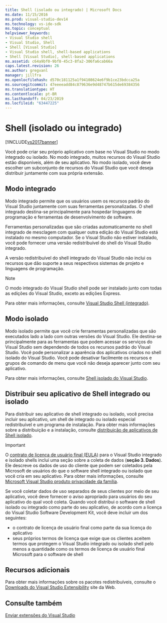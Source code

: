 ```yaml
---
title: Shell (isolado ou integrado) | Microsoft Docs
ms.date: 11/15/2016
ms.prod: visual-studio-dev14
ms.technology: vs-ide-sdk
ms.topic: conceptual
helpviewer_keywords:
- Visual Studio shell
- Visual Studio, Shell
- Shell [Visual Studio]
- Visual Studio shell, shell-based applications
- Shell [Visual Studio], shell-based applications
ms.assetid: c64a9bf0-9bf8-45c3-8fa2-306fa6cab66a
caps.latest.revision: 26
ms.author: gregvanl
manager: jillfra
ms.openlocfilehash: d570c181125a1f94108624e6f9b1ce23bdcca25a
ms.sourcegitcommit: 47eeeeadd84c879636e9d48747b615de69384356
ms.translationtype: HT
ms.contentlocale: pt-BR
ms.lasthandoff: 04/23/2019
ms.locfileid: "63447225"
---
```

# <a name="shell-isolated-or-integrated"></a>Shell (isolado ou integrado)
[!INCLUDE[vs2017banner](../includes/vs2017banner.md)]

Você pode criar seu próprio aplicativo com base no Visual Studio no modo integrado ou isolado. No modo integrado, muitos recursos do Visual Studio estão disponíveis, além de seu aplicativo. No modo isolado, você deve escolher um subconjunto de recursos do Visual Studio que você deseja distribuir juntamente com sua própria extensão.  
  
## <a name="integrated-mode"></a>Modo integrado  
 Modo integrado permite que os usuários usem os recursos padrão do Visual Studio juntamente com suas ferramentas personalizadas. O shell integrado destina-se principalmente para hospedar linguagens de programação e ferramentas de desenvolvimento de software.  
  
 Ferramentas personalizadas que são criadas automaticamente no shell integrado de mesclagem com qualquer outra edição do Visual Studio está instalado no mesmo computador. Se o Visual Studio não estiver instalado, você pode fornecer uma versão redistribuível do shell do Visual Studio integrado.  
  
 A versão redistribuível do shell integrado do Visual Studio não inclui os recursos que dão suporte a seus respectivos sistemas de projeto e linguagens de programação.  
  
> [!NOTE]
> O modo integrado do Visual Studio shell pode ser instalado junto com todas as edições do Visual Studio, exceto as edições Express.  
  
 Para obter mais informações, consulte [Visual Studio Shell (integrado)](../extensibility/visual-studio-shell-integrated.md).  
  
## <a name="isolated-mode"></a>Modo isolado  
 Modo isolado permite que você crie ferramentas personalizadas que são executados lado a lado com outras versões do Visual Studio. Ele destina-se principalmente para as ferramentas que podem acessar os serviços do Visual Studio sem dependendo de todos os recursos padrão do Visual Studio. Você pode personalizar a aparência dos aplicativos criados no shell isolado do Visual Studio. Você pode desativar facilmente os recursos e grupos de comando de menu que você não deseja aparecer junto com seu aplicativo.  
  
 Para obter mais informações, consulte [Shell isolado do Visual Studio](../extensibility/visual-studio-isolated-shell.md).  
  
## <a name="distributing-your-integrated-or-isolated-shell-application"></a>Distribuir seu aplicativo de Shell integrado ou isolado  
 Para distribuir seu aplicativo de shell integrado ou isolado, você precisa incluir seu aplicativo, um shell de integrado ou isolado especial redistribuível e um programa de instalação. Para obter mais informações sobre a distribuição e a instalação, consulte [distribuição de aplicativos de Shell isolado](../extensibility/distributing-isolated-shell-applications.md).  
  
> [!IMPORTANT]
> O [contrato de licença de usuário final (EULA)](https://www.visualstudio.com/support/legal/mt171552) para o Visual Studio integrado e isolado shells inclui uma seção sobre a coleta de dados (**seção 3. Dados**).  Ele descreve os dados de uso do cliente que podem ser coletados pela Microsoft de usuários do que o software shell integrado ou isolado que você cria em seu aplicativo. Para obter mais informações, consulte [Microsoft Visual Studio produto privacidade da família](https://www.visualstudio.com/dn948229).  
> 
> Se você coletar dados de uso separados de seus clientes por meio de seu aplicativo, você deve fornecer o aviso apropriado para usuários do seu aplicativo do qual você coleta.  Quando você distribui o software de shell isolado ou integrado como parte do seu aplicativo, de acordo com a licença do Visual Studio Software Development Kit, você deve incluir um dos seguintes:  
> 
> - o contrato de licença de usuário final como parte da sua licença do aplicativo  
> - seus próprios termos de licença que exige que os clientes aceitem termos que protegem o Visual Studio integrado ou isolado shell pelo menos a quantidade como os termos de licença de usuário final Microsoft para o software de shell  
  
## <a name="additional-resources"></a>Recursos adicionais  
 Para obter mais informações sobre os pacotes redistribuíveis, consulte o [Downloads do Visual Studio Extensibility](http://go.microsoft.com/fwlink/?LinkID=119298) site da Web.  
  
## <a name="see-also"></a>Consulte também  
 [Enviar extensões do Visual Studio](../extensibility/shipping-visual-studio-extensions.md)
